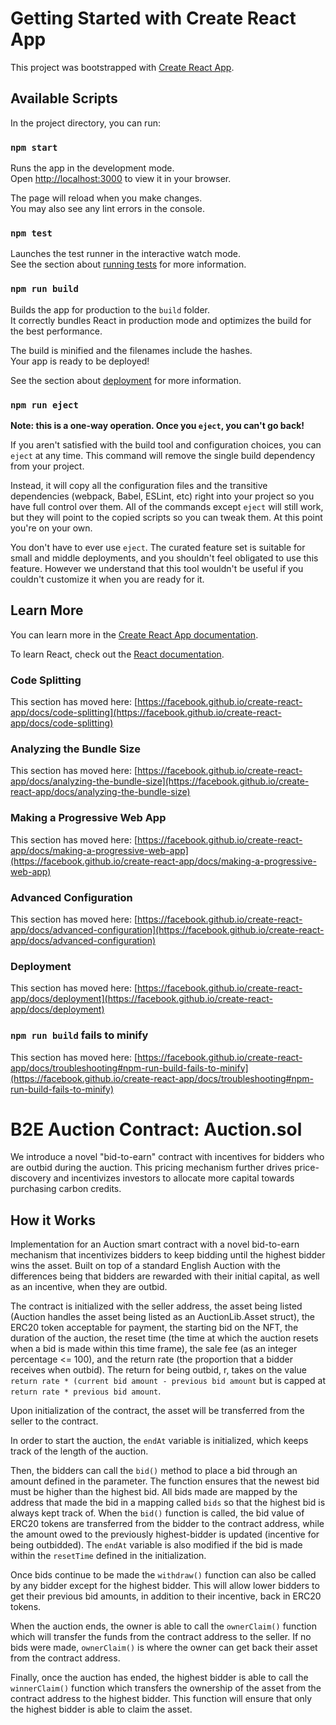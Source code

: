 # Getting Started with Create React App

This project was bootstrapped with [Create React App](https://github.com/facebook/create-react-app).

## Available Scripts

In the project directory, you can run:

### `npm start`

Runs the app in the development mode.\
Open [http://localhost:3000](http://localhost:3000) to view it in your browser.

The page will reload when you make changes.\
You may also see any lint errors in the console.

### `npm test`

Launches the test runner in the interactive watch mode.\
See the section about [running tests](https://facebook.github.io/create-react-app/docs/running-tests) for more information.

### `npm run build`

Builds the app for production to the `build` folder.\
It correctly bundles React in production mode and optimizes the build for the best performance.

The build is minified and the filenames include the hashes.\
Your app is ready to be deployed!

See the section about [deployment](https://facebook.github.io/create-react-app/docs/deployment) for more information.

### `npm run eject`

**Note: this is a one-way operation. Once you `eject`, you can't go back!**

If you aren't satisfied with the build tool and configuration choices, you can `eject` at any time. This command will remove the single build dependency from your project.

Instead, it will copy all the configuration files and the transitive dependencies (webpack, Babel, ESLint, etc) right into your project so you have full control over them. All of the commands except `eject` will still work, but they will point to the copied scripts so you can tweak them. At this point you're on your own.

You don't have to ever use `eject`. The curated feature set is suitable for small and middle deployments, and you shouldn't feel obligated to use this feature. However we understand that this tool wouldn't be useful if you couldn't customize it when you are ready for it.

## Learn More

You can learn more in the [Create React App documentation](https://facebook.github.io/create-react-app/docs/getting-started).

To learn React, check out the [React documentation](https://reactjs.org/).

### Code Splitting

This section has moved here: [https://facebook.github.io/create-react-app/docs/code-splitting](https://facebook.github.io/create-react-app/docs/code-splitting)

### Analyzing the Bundle Size

This section has moved here: [https://facebook.github.io/create-react-app/docs/analyzing-the-bundle-size](https://facebook.github.io/create-react-app/docs/analyzing-the-bundle-size)

### Making a Progressive Web App

This section has moved here: [https://facebook.github.io/create-react-app/docs/making-a-progressive-web-app](https://facebook.github.io/create-react-app/docs/making-a-progressive-web-app)

### Advanced Configuration

This section has moved here: [https://facebook.github.io/create-react-app/docs/advanced-configuration](https://facebook.github.io/create-react-app/docs/advanced-configuration)

### Deployment

This section has moved here: [https://facebook.github.io/create-react-app/docs/deployment](https://facebook.github.io/create-react-app/docs/deployment)

### `npm run build` fails to minify

This section has moved here: [https://facebook.github.io/create-react-app/docs/troubleshooting#npm-run-build-fails-to-minify](https://facebook.github.io/create-react-app/docs/troubleshooting#npm-run-build-fails-to-minify)

# B2E Auction Contract: Auction.sol

We introduce a novel "bid-to-earn" contract with incentives for bidders who are outbid during the auction. This pricing mechanism further drives price-discovery and incentivizes investors to allocate more capital towards purchasing carbon credits.

## How it Works

Implementation for an Auction smart contract with a novel bid-to-earn mechanism that incentivizes bidders to keep bidding until the highest bidder wins the asset. Built on top of a standard English Auction with the differences being that bidders are rewarded with their initial capital, as well as an incentive, when they are outbid.

The contract is initialized with the seller address, the asset being listed (Auction handles the asset being listed as an AuctionLib.Asset struct), the ERC20 token acceptable for payment, the starting bid on the NFT, the duration of the auction, the reset time (the time at which the auction resets when a bid is made within this time frame), the sale fee (as an integer percentage <= 100), and the return rate (the proportion that a bidder receives when outbid). The return for being outbid, r, takes on the value `return rate * (current bid amount - previous bid amount` but is capped at `return rate * previous bid amount`.

Upon initialization of the contract, the asset will be transferred from the seller to the contract.

In order to start the auction, the `endAt` variable is initialized, which keeps track of the length of the auction.

Then, the bidders can call the `bid()` method to place a bid through an amount defined in the parameter. The function ensures that the newest bid must be higher than the highest bid. All bids made are mapped by the address that made the bid in a mapping called `bids` so that the highest bid is always kept track of. When the `bid()` function is called, the bid value of ERC20 tokens are transferred from the bidder to the contract address, while the amount owed to the previously highest-bidder is updated (incentive for being outbidded). The `endAt` variable is also modified if the bid is made within the `resetTime` defined in the initialization.

Once bids continue to be made the `withdraw()` function can also be called by any bidder except for the highest bidder. This will allow lower bidders to get their previous bid amounts, in addition to their incentive, back in ERC20 tokens.

When the auction ends, the owner is able to call the `ownerClaim()` function which will transfer the funds from the contract address to the seller. If no bids were made, `ownerClaim()` is where the owner can get back their asset from the contract address.

Finally, once the auction has ended, the highest bidder is able to call the `winnerClaim()` function which transfers the ownership of the asset from the contract address to the highest bidder. This function will ensure that only the highest bidder is able to claim the asset.
